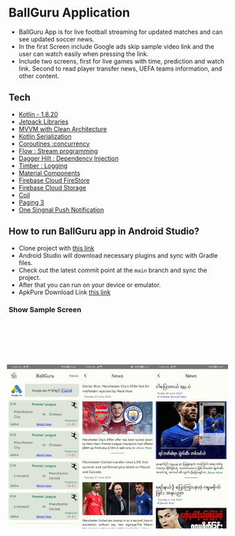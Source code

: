 # BallGuru Application
+ BallGuru App is for live football streaming for updated matches and can see updated soccer news.
+ In the first Screen include Google ads skip sample video link and the user can watch easily when pressing the link.
+ Include two screens, first for live games with time, prediction and watch link. Second to read player transfer news, UEFA teams information, and other content.

## Tech

- [Kotlin - 1.8.20](https://kotlinlang.org/docs/releases.html#release-details)
- [Jetpack Libraries](https://developer.android.com/jetpack)
- [MVVM with Clean Architecture](https://developer.android.com/topic/architecture)
- [Kotlin Serialization](https://kotlinlang.org/docs/serialization.html)
- [Coroutines :concurrency](https://developer.android.com/kotlin/coroutines)
- [Flow : Stream programming](https://developer.android.com/kotlin/flow)
- [Dagger Hilt : Dependency Injection](https://developer.android.com/training/dependency-injection/hilt-android)
- [Timber : Logging](https://github.com/JakeWharton/timber)
- [Material Components](https://developer.android.com/design/ui/mobile/guides/components/material-overview)
- [Firebase Cloud FireStore](https://firebase.google.com/docs/firestore)
- [Firebase Cloud Storage](https://firebase.google.com/docs/storage)
- [Coil](https://github.com/coil-kt/coil)
- [Paging 3](https://developer.android.com/topic/libraries/architecture/paging/v3-overview)
- [One Singnal Push Notification](https://onesignal.com)

## How to run BallGuru app in Android Studio?
- Clone project with [this link](https://github.com/ShineThyuZan/BallGuru.git)
- Android Studio will download necessary plugins and sync with Gradle files.
- Check out the latest commit point at the `main` branch and sync the project.
- After that you can run on your device or emulator.
- ApkPure Download Link [this link](https://apkpure.net/ball-guru/com.po.ballguru)

### Show Sample Screen 
<div style="display: flex; justify-content: center; padding: 100px; ">
<img src="https://github.com/ShineThyuZan/BallGuru/blob/master/app/src/main/res/drawable-v24/screen1.jpg" alt="Live Match Screenshot" width="200" height="380">
<img src="https://github.com/ShineThyuZan/BallGuru/blob/master/app/src/main/res/drawable-v24/screen2.jpg" alt="Football News Screenshot" width="200" height="380">
  <img src="https://github.com/ShineThyuZan/BallGuru/blob/master/app/src/main/res/drawable-v24/screen3.jpg" alt="Football News Screenshot2" width="200" height="380">
</div>
